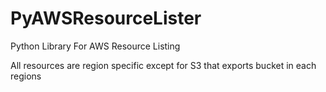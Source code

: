 # PyAWSResourceLister

Python Library For AWS Resource Listing

All resources are region specific except for S3 that exports bucket in each regions